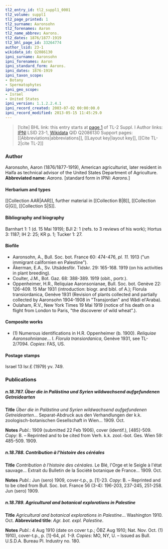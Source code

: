 ```yaml
---
tl2_entry_id: tl2_suppl1_0001
tl2_volume: suppl1
tl2_page_printed: 1
tl2_surname: Aaronsohn
tl2_forenames: Aaron
tl2_name_abbrev: Aarons.
tl2_dates: 1876/1877-1919
tl2_bhl_page_id: 33264774
author_lsid: 23-1
wikidata_id: Q2086130
ipni_surname: Aaronsohn
ipni_forenames: Aaron
ipni_standard_form: Aarons.
ipni_dates: 1876-1919
ipni_taxon_scope: 
- Botany
- Spermatophytes
ipni_geo_scope: 
- Israel
- United States
ipni_version: 1.1.2.2.4.1
ipni_record_created: 2003-07-02 00:00:00.0
ipni_record_modified: 2013-05-15 11:45:29.0
---
```


> [!cite] BHL link: this entry starts at [page 1](https://www.biodiversitylibrary.org/page/33264774) of TL-2 Suppl. I
> Author links: [IPNI](https://www.ipni.org/a/23-1) LSID 23-1, [Wikidata](https://www.wikidata.org/wiki/Q2086130) QID Q2086130
> Support pages: [[Abbreviations|abbreviations]], [[Layout key|layout key]], [[Cite TL-2|cite TL-2]]

### Author

Aaronsohn, Aaron (1876/1877-1919), American agriculturist, later resident in Haifa as technical advisor of the United States Department of Agriculture. 
**Abbreviated name**: *Aarons.* \[standard form in IPNI: *Aarons.*\]

#### Herbarium and types

[[Collection AAR|AAR]], further material in [[Collection B|B]], [[Collection G|G]], [[Collection S|S]].

#### Bibliography and biography

Barnhart 1: 1 (d. 15 Mai 1919); BJI 2: 1 (refs. to 3 reviews of his work); Hortus 3: 1187; IH 2: 25; KR p. 1; Tucker 1: 27.

#### Biofile

- Aaronsohn, A., Bull. Soc. bot. France 60: 474-476, *pl. 11.* 1913 ("un immigrant californien en Palestine").
- Åkerman, E.A., Sv. Utsädesför. Tidskr. 29: 165-168. 1919 (on his activities in plant breeding).
- Coulter, J.M., Bot. Gaz. 68: 388-389. 1919 (obit., portr.).
- Oppenheimer, H.R., Reliquiae Aaronsonianae, Bull. Soc. bot. Genève 22: 126-409. 15 Mar 1931 (introduction: biogr. and bibl. of A.); Florula transiordanica, Genève 1931 (Revision of plants collected and partially collected by Aaronsohn 1904-1908 in "Transjordan" and Wâdi el'Araba).
- Oulaham, R.V., New York Times 19 Mai 1919 (notice of his death on a flight from London to Paris, "the discoverer of wild wheat".).

#### Composite works

- (1) Numerous identifications in H.R. Oppenheimer (b. 1900). *Reliquiae Aaronsohnianae*... I. *Florula transiordanica*, Genève 1931, see TL-2/7094. *Copies*: FAS, US.

#### Postage stamps

Israel 13 Isr.£ (1979) yv. 749.

### Publications

##### n.18.787. Über die in Palästina und Syrien wildwachsend aufgefundenen Getreidearten

**Title**
*Über die in Palästina und Syrien wildwachsend aufgefundenen Getreidearten*... Separat-Abdruck aus den Verhandlungen der k.k. zoologisch-botanischen Gesellschaft in Wien... 1909. Oct.

**Notes**
*Publ*.: 1909 (submitted 22 Feb 1906), cover (identif.), \[485\]-509. *Copy*: B. – Reprinted and to be cited from Verh. k.k. zool.-bot. Ges. Wien 59: 485-509. 1909.

##### n.18.788. Contribution à l'histoire des céréales

**Title**
*Contribution à l'histoire des céréales*. Le Blé, l'Orge et le Seigle à l'état sauvage... Extrait du Bulletin de la Société botanique de France... 1909. Oct.

**Notes**
*Publ*.: Jun (sero) 1909, cover-t.p., p. \[1\]-23. *Copy*: B. – Reprinted and to be cited from Bull. Soc. bot. France 56 (3-4): 196-203, 237-245, 251-258. Jun (sero) 1909.

##### n.18.789. Agricultural and botanical explorations in Palestine

**Title**
*Agricultural and botanical explorations in Palestine*... Washington 1910. Oct.
**Abbreviated title**: *Agr. bot. expl. Palestine*.

**Notes**
*Publ*.: 4 Aug 1910 (date on cover t.p.; ÖBZ Aug 1910; Nat. Nov. Oct. (1) 1910), cover-t.p., p. \[1\]-64, *pl. 1-9. Copies*: MO, NY, U. – Issued as Bull. U.S.D.A. Bureau Pl. Industry no. 180.

